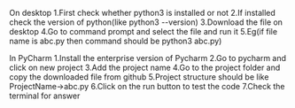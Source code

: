 On desktop
1.First check whether python3 is installed or not 
2.If installed check the version of python(like python3 --version) 
3.Download the file on desktop 
4.Go to command prompt and select the file and run it 
5.Eg(if file name is abc.py then command should be python3 abc.py)


In PyCharm 
1.Install the enterprise version of Pycharm 
2.Go to pycharm and click on new project 
3.Add the project name 
4.Go to the project folder and copy the downloaded file from github 
5.Project structure should be like ProjectName->abc.py 
6.Click on the run button to test the code 
7.Check the terminal for answer

